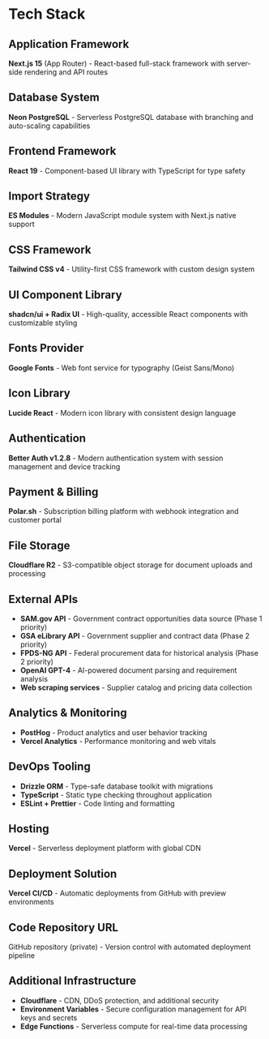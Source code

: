 # Tech Stack

## Application Framework
**Next.js 15** (App Router) - React-based full-stack framework with server-side rendering and API routes

## Database System
**Neon PostgreSQL** - Serverless PostgreSQL database with branching and auto-scaling capabilities

## Frontend Framework
**React 19** - Component-based UI library with TypeScript for type safety

## Import Strategy
**ES Modules** - Modern JavaScript module system with Next.js native support

## CSS Framework
**Tailwind CSS v4** - Utility-first CSS framework with custom design system

## UI Component Library
**shadcn/ui + Radix UI** - High-quality, accessible React components with customizable styling

## Fonts Provider
**Google Fonts** - Web font service for typography (Geist Sans/Mono)

## Icon Library
**Lucide React** - Modern icon library with consistent design language

## Authentication
**Better Auth v1.2.8** - Modern authentication system with session management and device tracking

## Payment & Billing
**Polar.sh** - Subscription billing platform with webhook integration and customer portal

## File Storage
**Cloudflare R2** - S3-compatible object storage for document uploads and processing

## External APIs
- **SAM.gov API** - Government contract opportunities data source (Phase 1 priority)
- **GSA eLibrary API** - Government supplier and contract data (Phase 2 priority) 
- **FPDS-NG API** - Federal procurement data for historical analysis (Phase 2 priority)
- **OpenAI GPT-4** - AI-powered document parsing and requirement analysis
- **Web scraping services** - Supplier catalog and pricing data collection

## Analytics & Monitoring
- **PostHog** - Product analytics and user behavior tracking
- **Vercel Analytics** - Performance monitoring and web vitals

## DevOps Tooling
- **Drizzle ORM** - Type-safe database toolkit with migrations
- **TypeScript** - Static type checking throughout application
- **ESLint + Prettier** - Code linting and formatting

## Hosting
**Vercel** - Serverless deployment platform with global CDN

## Deployment Solution
**Vercel CI/CD** - Automatic deployments from GitHub with preview environments

## Code Repository URL
GitHub repository (private) - Version control with automated deployment pipeline

## Additional Infrastructure
- **Cloudflare** - CDN, DDoS protection, and additional security
- **Environment Variables** - Secure configuration management for API keys and secrets
- **Edge Functions** - Serverless compute for real-time data processing
